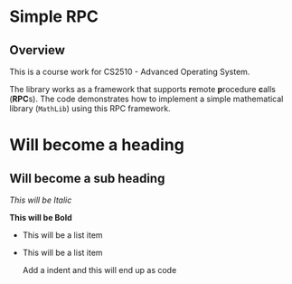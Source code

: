 # Simple RPC

## Overview

This is a course work for CS2510 - Advanced Operating System. 

The library works as a framework that supports <strong>r</strong>emote <strong>p</strong>rocedure <strong>c</strong>alls (<strong>RPC</strong>s). The code demonstrates how to implement a simple mathematical library (`MathLib`) using this RPC framework. 


Will become a heading
==============

Will become a sub heading
--------------

*This will be Italic*

**This will be Bold**

- This will be a list item
- This will be a list item

    Add a indent and this will end up as code
